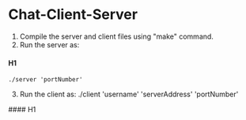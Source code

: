 Chat-Client-Server
==================
1. Compile the server and client files using "make" command.
2. Run the server as:
#### H1
    ./server 'portNumber'
3. Run the client as:
    ./client 'username' 'serverAddress' 'portNumber'
<a name="headers"/>
#### H1
